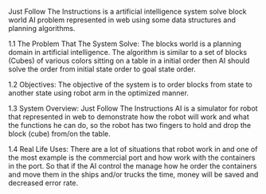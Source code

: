 Just Follow The Instructions is a artificial intelligence system solve block world AI problem represented in web using some data structures and planning algorithms.

1.1 The Problem That The System Solve:
  The blocks world is a planning domain in artificial intelligence. The algorithm is similar to a set of blocks (Cubes) of various colors sitting on a table in a initial   order then AI should solve the order from initial state order to goal state order.
  
1.2 Objectives:
  The objective of the system is to order blocks from state to another state using robot arm in the optimized manner.
  
1.3 System Overview:
  Just Follow The Instructions AI is a simulator for robot that represented in web to demonstrate how the robot will work and what the functions he can do, so the robot   has two fingers to hold and drop the block (cube) from/on the table.
  
1.4 Real Life Uses:
  There are a lot of situations that robot work in and one of the most example is the commercial port and how work with the containers in the port. So that if the AI       control the manage how he order the containers and move them in the ships and/or trucks the time, money will be saved and decreased error rate.
